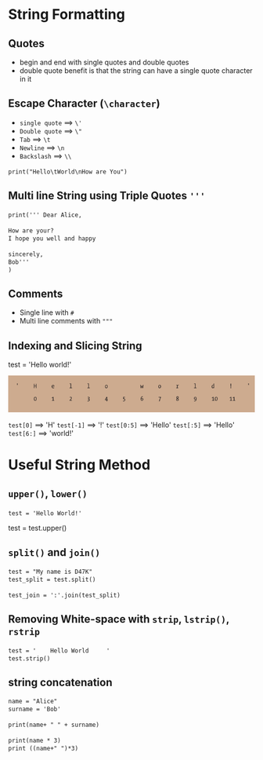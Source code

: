 # String Formatting

## Quotes

- begin and end with single quotes and double quotes
- double quote benefit is that the string can have a single quote character in it

## Escape Character (`\character`)

- `single quote` 	==> `\'`
- `Double quote`	==> `\"`
- `Tab`				==> `\t`
- `Newline`			==> `\n`
- `Backslash`		==> `\\`

`print("Hello\tWorld\nHow are You")`

## Multi line String using Triple Quotes `'''`

```
print(''' Dear Alice,

How are your?
I hope you well and happy

sincerely,
Bob'''
)
```

## Comments 

- Single line with `#`
- Multi line comments with `"""`

## Indexing and Slicing String

test = 'Hello world!'

![Hello_World](../photo/slice.png)


`test[0]` 	==> 'H'
`test[-1]`	==> '!'
`test[0:5]` ==> 'Hello'
`test[:5]`	==> 'Hello'
`test[6:]` 	==> 'world!'


# Useful String Method

## `upper()`, `lower()`

`test = 'Hello World!'`

test = test.upper()

## `split()` and `join()`

```
test = "My name is D47K"
test_split = test.split()

test_join = ':'.join(test_split)
```

## Removing White-space with `strip`, `lstrip()`, `rstrip`

```
test = '    Hello World     '
test.strip()
```

## string concatenation

```
name = "Alice"
surname = 'Bob'

print(name+ " " + surname)

print(name * 3)
print ((name+" ")*3)

```
